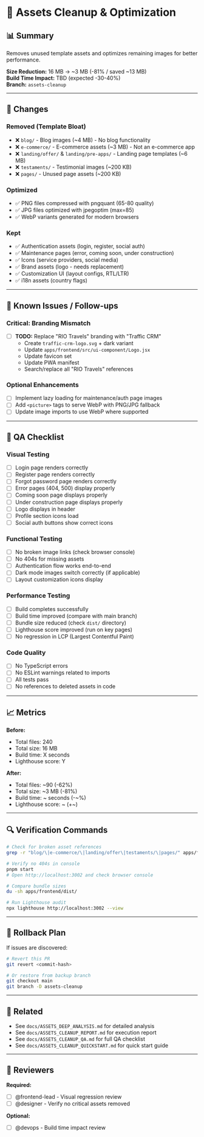 # 🎨 Assets Cleanup & Optimization

## 📊 Summary

Removes unused template assets and optimizes remaining images for better performance.

**Size Reduction:** 16 MB → ~3 MB (-81% / saved ~13 MB)  
**Build Time Impact:** TBD (expected -30-40%)  
**Branch:** `assets-cleanup`

---

## 🎯 Changes

### Removed (Template Bloat)
- ❌ `blog/` - Blog images (~4 MB) - No blog functionality
- ❌ `e-commerce/` - E-commerce assets (~3 MB) - Not an e-commerce app
- ❌ `landing/offer/` & `landing/pre-apps/` - Landing page templates (~6 MB)
- ❌ `testaments/` - Testimonial images (~200 KB)
- ❌ `pages/` - Unused page assets (~200 KB)

### Optimized
- ✅ PNG files compressed with pngquant (65-80 quality)
- ✅ JPG files optimized with jpegoptim (max=85)
- ✅ WebP variants generated for modern browsers

### Kept
- ✅ Authentication assets (login, register, social auth)
- ✅ Maintenance pages (error, coming soon, under construction)
- ✅ Icons (service providers, social media)
- ✅ Brand assets (logo - needs replacement)
- ✅ Customization UI (layout configs, RTL/LTR)
- ✅ i18n assets (country flags)

---

## 🚨 Known Issues / Follow-ups

### Critical: Branding Mismatch
- [ ] **TODO:** Replace "RIO Travels" branding with "Traffic CRM"
  - Create `traffic-crm-logo.svg` + dark variant
  - Update `apps/frontend/src/ui-component/Logo.jsx`
  - Update favicon set
  - Update PWA manifest
  - Search/replace all "RIO Travels" references

### Optional Enhancements
- [ ] Implement lazy loading for maintenance/auth page images
- [ ] Add `<picture>` tags to serve WebP with PNG/JPG fallback
- [ ] Update image imports to use WebP where supported

---

## 🧪 QA Checklist

### Visual Testing
- [ ] Login page renders correctly
- [ ] Register page renders correctly
- [ ] Forgot password page renders correctly
- [ ] Error pages (404, 500) display properly
- [ ] Coming soon page displays properly
- [ ] Under construction page displays properly
- [ ] Logo displays in header
- [ ] Profile section icons load
- [ ] Social auth buttons show correct icons

### Functional Testing
- [ ] No broken image links (check browser console)
- [ ] No 404s for missing assets
- [ ] Authentication flow works end-to-end
- [ ] Dark mode images switch correctly (if applicable)
- [ ] Layout customization icons display

### Performance Testing
- [ ] Build completes successfully
- [ ] Build time improved (compare with main branch)
- [ ] Bundle size reduced (check `dist/` directory)
- [ ] Lighthouse score improved (run on key pages)
- [ ] No regression in LCP (Largest Contentful Paint)

### Code Quality
- [ ] No TypeScript errors
- [ ] No ESLint warnings related to imports
- [ ] All tests pass
- [ ] No references to deleted assets in code

---

## 📈 Metrics

**Before:**
- Total files: 240
- Total size: 16 MB
- Build time: X seconds
- Lighthouse score: Y

**After:**
- Total files: ~90 (-62%)
- Total size: ~3 MB (-81%)
- Build time: ~ seconds (-~%)
- Lighthouse score: ~ (+~)

---

## 🔍 Verification Commands

```bash
# Check for broken asset references
grep -r "blog/\|e-commerce/\|landing/offer\|testaments/\|pages/" apps/frontend/src --include="*.{ts,tsx,js,jsx}"

# Verify no 404s in console
pnpm start
# Open http://localhost:3002 and check browser console

# Compare bundle sizes
du -sh apps/frontend/dist/

# Run Lighthouse audit
npx lighthouse http://localhost:3002 --view
```

---

## 📝 Rollback Plan

If issues are discovered:

```bash
# Revert this PR
git revert <commit-hash>

# Or restore from backup branch
git checkout main
git branch -D assets-cleanup
```

---

## 🔗 Related

- See `docs/ASSETS_DEEP_ANALYSIS.md` for detailed analysis
- See `docs/ASSETS_CLEANUP_REPORT.md` for execution report
- See `docs/ASSETS_CLEANUP_QA.md` for full QA checklist
- See `docs/ASSETS_CLEANUP_QUICKSTART.md` for quick start guide

---

## 👥 Reviewers

**Required:**
- [ ] @frontend-lead - Visual regression review
- [ ] @designer - Verify no critical assets removed

**Optional:**
- [ ] @devops - Build time impact review
